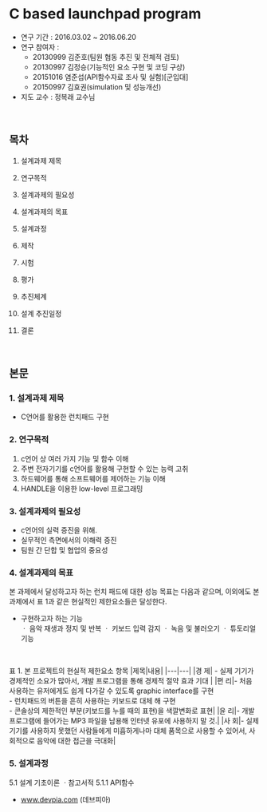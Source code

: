 # C based launchpad program

- 연구 기간 : 2016.03.02 ~ 2016.06.20 <br>
- 연구 참여자 : <br>
  - 20130999 김준호(팀원 협동 추진 및 전체적 검토) <br>
  - 20130997 김정승(기능적인 요소 구현 및 코딩 구상) <br>
  - 20151016 염준섭(API함수자료 조사 및 실험)[군입대] <br>
  - 20150997 김효권(simulation 및 성능개선) <br>
- 지도 교수 : 정복래 교수님
<br>

## 목차

1. 설계과제 제목

2. 연구목적

3. 설계과제의 필요성

4. 설계과제의 목표

5. 설계과정

6. 제작

7. 시험

8. 평가

9. 추진체계

10. 설계 추진일정

11. 결론
<br>

## 본문

### 1. 설계과제 제목
 - C언어를 활용한 런치패드 구현

### 2. 연구목적
 1)  c언어 상 여러 가지 기능 및 함수 이해
 2)  주변 전자기기를 c언어를 활용해 구현할 수 있는 능력 고취
 3)  하드웨어를 통해 소프트웨어를 제어하는 기능 이해
 4)  HANDLE을 이용한 low-level 프로그래밍

### 3. 설계과제의 필요성 
 - c언어의 실력 증진을 위해.
 - 실무적인 측면에서의 이해력 증진
 - 팀원 간 단합 및 협업의 중요성
 
### 4. 설계과제의 목표
본 과제에서 달성하고자 하는 런치 패드에 대한 성능 목표는 다음과 같으며, 이외에도 본 과제에서 표 1과 같은 현실적인 제한요소들은 달성한다.  
- 구현하고자 하는 기능 <br>
ㆍ 음악 재생과 정지 및 반복
ㆍ 키보드 입력 감지
ㆍ 녹음 및 불러오기
ㆍ 튜토리얼 기능
<br>

표 1. 본 프로젝트의 현실적 제한요소 항목
|제목|내용|
|---|---|
|경 제| - 실제 기기가 경제적인 소요가 많아서, 개발 프로그램을 통해 경제적 절약 효과 기대 |
|편 리|- 처음 사용하는 유저에게도 쉽게 다가갈 수 있도록 graphic interface를 구현 <br> - 런치패드의 버튼을 흔히 사용하는 키보드로 대체 해 구현 <br> - 콘솔상의 제한적인 부분(키보드를 누를 때의 표현)을 색깔변화로 표현|
|윤 리|- 개발프로그램에 들어가는 MP3 파일을 남용해 인터넷 유포에 사용하지 말 것.|
|사 회|- 실제 기기를 사용하지 못했던 사람들에게 미흡하게나마 대체 품목으로 사용할 수 있어서, 사회적으로 음악에 대한 접근을 극대화|


### 5. 설계과정

5.1 설계 기초이론
ㆍ참고서적 
  5.1.1 API함수
 - www.devpia.com (데브피아)


